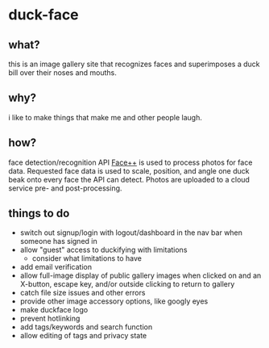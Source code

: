 # duck-face

## what?
this is an image gallery site that recognizes faces and superimposes a duck bill over their noses and mouths.

## why?
i like to make things that make me and other people laugh.

## how?
face detection/recognition API [Face++](faceplusplus.com) is used to process photos for face data. Requested face data is used to scale, position, and angle one duck beak onto every face the API can detect. Photos are uploaded to a cloud service pre- and post-processing.

## things to do
- switch out signup/login with logout/dashboard in the nav bar when someone has signed in
- allow "guest" access to duckifying with limitations
  - consider what limitations to have
- add email verification
- allow full-image display of public gallery images when clicked on and an X-button, escape key, and/or outside clicking to return to gallery
- catch file size issues and other errors
- provide other image accessory options, like googly eyes
- make duckface logo
- prevent hotlinking
- add tags/keywords and search function
- allow editing of tags and privacy state
